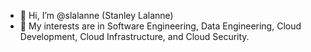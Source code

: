 - 👋 Hi, I’m @slalanne (Stanley Lalanne)
- 👀 My interests are in Software Engineering, Data Engineering, Cloud Development, Cloud Infrastructure, and Cloud Security.
<!---
- 🌱 I’m currently learning ...
- 💞️ I’m looking to collaborate on ...
- 📫 How to reach me ...
slalanne/slalanne is a ✨ special ✨ repository because its `README.md` (this file) appears on your GitHub profile.
You can click the Preview link to take a look at your changes.
--->
